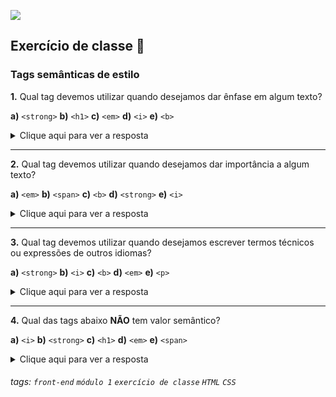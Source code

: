 ![](https://i.imgur.com/xG74tOh.png)

## Exercício de classe 🏫

### Tags semânticas de estilo

**1.** Qual tag devemos utilizar quando desejamos dar ênfase em algum texto?

**a)** `<strong>`
**b)** `<h1>`
**c)** `<em>`
**d)** `<i>`
**e)** `<b>`

<details>
    <summary>Clique aqui para ver a resposta</summary>         Letra C - Porque este é o valor semântico da tag de acordo com as <a href="https://developer.mozilla.org/pt-BR/docs/Web/HTML/Element/em" target="_blank">especificações do HTML</a>.
</details>

---

**2.** Qual tag devemos utilizar quando desejamos dar importância a algum texto?

**a)** `<em>`
**b)** `<span>`
**c)** `<b>`
**d)** `<strong>`
**e)** `<i>`

<details>
    <summary>Clique aqui para ver a resposta</summary>         Letra D - Porque este é o valor semântico da tag de acordo com as <a href="https://developer.mozilla.org/pt-BR/docs/Web/HTML/Element/strong" target="_blank">especificações do HTML</a>.
</details>

---

**3.** Qual tag devemos utilizar quando desejamos escrever termos técnicos ou expressões de outros idiomas?

**a)** `<strong>`
**b)** `<i>`
**c)** `<b>`
**d)** `<em>`
**e)** `<p>`

<details>
    <summary>Clique aqui para ver a resposta</summary>         Letra B - Porque este é o valor semântico da tag de acordo com as <a href="https://developer.mozilla.org/pt-BR/docs/Web/HTML/Element/i" target="_blank">especificações do HTML</a>.
</details>

---

**4.** Qual das tags abaixo **NÃO** tem valor semântico?

**a)** `<i>`
**b)** `<strong>`
**c)** `<h1>`
**d)** `<em>`
**e)** `<span>`

<details>
    <summary>Clique aqui para ver a resposta</summary>         Letra E - Porque a tag <code>span</code> é um conteiner genérico, assim como a <code>div</code>.
</details>

###### tags: `front-end` `módulo 1` `exercício de classe` `HTML` `CSS`